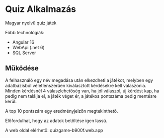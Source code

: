 # Quiz Alkalmazás

Magyar nyelvű quiz játék

Főbb technológiák:
- Angular 16
- WebApi (.net 6)
- SQL Server

## Működése

A felhasználó egy név megadása után elkezdheti a játékot, melyben egy adatbázisból véletlenszerűen kiválasztott kérdésekre kell válaszonia. Minden kérdésnél 4 válaszlehetőség van, ha jól válaszol, új kérdést kap, ha pedig nem találja el, a játék véget ér, a játékos pontszáma pedig mentésre kerül.

A top 10 pontszám egy eredményjelzőn megtekinthető.

Előfordulhat, hogy az adatok betöltése igen lassú.

A web oldal elérhető: quizgame-b900f.web.app

